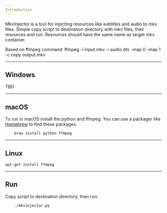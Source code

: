 ```yaml
---
Introduction
---
```

MkvInjector is a tool for injecting resources like subtitles and audio to mkv files.
Simple copy script to destination directory with mkv files, their resources and run.
Resources should have the same name as target mkv container.

Based on ffmpeg command:
	ffmpeg -i input.mkv -i audio.dts -map 0 -map 1 -c copy output.mkv

---
Windows
---
TBD

---
macOS
---
To run in macOS install the python and ffmpeg.
You can use a packager like [Homebrew](https://brew.sh/) to find these packages.

        brew install python ffmpeg

---
Linux
---

	apt-get install ffmpeg

---
Run
---
Copy script to destination directory, then run:

        ./mkvinjector.py


